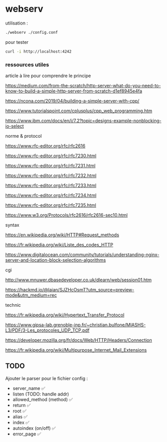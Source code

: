 # webserv

utilisation :

``` sh
./webserv ./config.conf
```

pour tester 
``` sh
curl -i http://localhost:4242
```

### ressources utiles

article à lire pour comprendre le principe

https://medium.com/from-the-scratch/http-server-what-do-you-need-to-know-to-build-a-simple-http-server-from-scratch-d1ef8945e4fa

https://ncona.com/2019/04/building-a-simple-server-with-cpp/

https://www.tutorialspoint.com/cplusplus/cpp_web_programming.htm

https://www.ibm.com/docs/en/i/7.2?topic=designs-example-nonblocking-io-select

norme & protocol

https://www.rfc-editor.org/rfc/rfc2616

https://www.rfc-editor.org/rfc/rfc7230.html

https://www.rfc-editor.org/rfc/rfc7231.html

https://www.rfc-editor.org/rfc/rfc7232.html

https://www.rfc-editor.org/rfc/rfc7233.html

https://www.rfc-editor.org/rfc/rfc7234.html

https://www.rfc-editor.org/rfc/rfc7235.html

https://www.w3.org/Protocols/rfc2616/rfc2616-sec10.html

syntax 

https://en.wikipedia.org/wiki/HTTP#Request_methods

https://fr.wikipedia.org/wiki/Liste_des_codes_HTTP

https://www.digitalocean.com/community/tutorials/understanding-nginx-server-and-location-block-selection-algorithms

cgi 

http://www.mnuwer.dbasedeveloper.co.uk/dlearn/web/session01.htm

https://hackmd.io/@laian/SJZHcOsmT?utm_source=preview-mode&utm_medium=rec

technic

https://fr.wikipedia.org/wiki/Hypertext_Transfer_Protocol

https://www.gipsa-lab.grenoble-inp.fr/~christian.bulfone/MIASHS-L3/PDF/3-Les_protocoles_UDP_TCP.pdf

https://developer.mozilla.org/fr/docs/Web/HTTP/Headers/Connection

https://fr.wikipedia.org/wiki/Multipurpose_Internet_Mail_Extensions

## TODO

Ajouter le parser pour le fichier config :
- server_name ✅
- listen (TODO: handle addr)
- allowed_method (method) ✅
- return ✅
- root ✅
- alias ✅
- index ✅
- autoindex (on/off) ✅
- error_page ✅